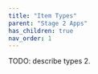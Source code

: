 ```yaml
---
title: "Item Types"
parent: "Stage 2 Apps"
has_children: true
nav_order: 1
---
```


TODO: describe types 2.
